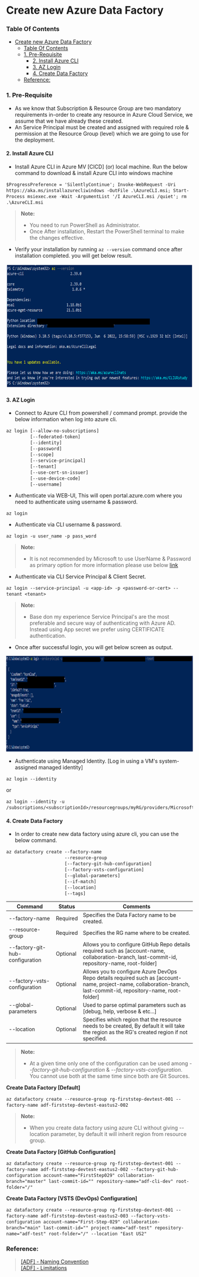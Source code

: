 # Create new Azure Data Factory

### Table Of Contents
- [Create new Azure Data Factory](#create-new-azure-data-factory)
    - [Table Of Contents](#table-of-contents)
    - [1. Pre-Requisite](#1-pre-requisite)
      - [2. Install Azure CLI](#2-install-azure-cli)
      - [3. AZ Login](#3-az-login)
      - [4. Create Data Factory](#4-create-data-factory)
    - [Reference:](#reference)

### 1. Pre-Requisite
- As we know that Subscription & Resource Group are two mandatory requirements in-order to create any resource in Azure Cloud Service, we assume that we have already these created.
- An Service Principal must be created and assigned with required role & permission at the Resource Group (level) which we are going to use for the deployment.

#### 2. Install Azure CLI
- Install Azure CLI in Azure MV [CICD] (or) local machine. Run the below command to download & install Azure CLI into windows machine
```
$ProgressPreference = 'SilentlyContinue'; Invoke-WebRequest -Uri https://aka.ms/installazurecliwindows -OutFile .\AzureCLI.msi; Start-Process msiexec.exe -Wait -ArgumentList '/I AzureCLI.msi /quiet'; rm .\AzureCLI.msi
```
> **Note:**
> - You need to run PowerShell as Administrator.
> - Once After installation, Restart the PowerShell terminal to make the changes effective.
- Verify your installation by running ```az --version``` command once after installation completed. you will get below result.

<p align="center">
  <img width="702" height="334" src="https://github.com/FirstStep029/azure-cloud-services/blob/master/docs/Resource%20Creation%20-%20%5BCLI%5D/images/install-azure-cli-on-windows.png?raw=true">
</p>

#### 3. AZ Login
- Connect to Azure CLI from powershell / command prompt. provide the below information when log into azure cli.
```commandline
az login [--allow-no-subscriptions]
         [--federated-token]
         [--identity]
         [--password]
         [--scope]
         [--service-principal]
         [--tenant]
         [--use-cert-sn-issuer]
         [--use-device-code]
         [--username]
``` 
- Authenticate via WEB-UI, This will open portal.azure.com where you need to authenticate using username & password.   
```commandline
az login
```

- Authenticate via CLI username & password.  
```commandline
az login -u user_name -p pass_word
```

> **Note:**
> - It is not recommended by Microsoft to use UserName & Password as primary option for more information please use below [link](https://github.com/AzureAD/microsoft-authentication-library-for-python/wiki/Username-Password-Authentication)

- Authenticate via CLI Service Principal & Client Secret.   
```commandline
az login --service-principal -u <app-id> -p <password-or-cert> --tenant <tenant>
```
> **Note:**
> - Base don my experience Service Principal's are the most preferable and secure way of authenticating with Azure AD. Instead using App secret we prefer using CERTIFICATE authentication.
- Once after successful login, you will get below screen as output.

<p align="center">
  <img width="1285" height="258" src="https://github.com/FirstStep029/azure-cloud-services/blob/master/docs/Resource%20Creation%20-%20%5BCLI%5D/images/az-login-windows.png?raw=true">
</p>

- Authenticate using Managed Identity. [Log in using a VM's system-assigned managed identity]   
```commandline
az login --identity
```   
or   
```commandline
az login --identity -u /subscriptions/<subscriptionId>/resourcegroups/myRG/providers/Microsoft.ManagedIdentity/userAssignedIdentities/myID
```

#### 4. Create Data Factory
- In order to create new data factory using azure cli, you can use the below command.   
```commandline
az datafactory create --factory-name
                      --resource-group
                      [--factory-git-hub-configuration]
                      [--factory-vsts-configuration]
                      [--global-parameters]
                      [--if-match]
                      [--location]
                      [--tags]
```
| Command | Status | Comments |
|---------|----------|----------|
| --factory-name | Required | Specifies the Data Factory name to be created.|
| --resource-group | Required | Specifies the RG name where to be created.|
| --factory-git-hub-configuration | Optional | Allows you to configure GitHub Repo details required such as [account-name, collaboration-branch, last-commit-id, repository-name, root-folder] |
| --factory-vsts-configuration | Optional | Allows you to configure Azure DevOps Repo details required such as [account-name, project-name, collaboration-branch, last-commit-id, repository-name, root-folder] |
| --global-parameters | Optional | Used to parse optimal parameters such as [debug, help, verbose & etc...] |
| --location | Optional | Specifies which region that the resource needs to be created, By default it will take the region as the RG's created region if not specified. |

> **Note:**
> - At a given time only one of the configuration can be used among *--factory-git-hub-configuration* & *--factory-vsts-configuration*. You cannot use both at the same time since both are Git Sources. 

**Create Data Factory [Default]**
```commandline
az datafactory create --resource-group rg-firststep-devtest-001 --factory-name adf-firststep-devtest-eastus2-002
```
> **Note:**
> - When you create data factory using azure CLI without giving --location parameter, by default it will inherit region from resource group.

**Create Data Factory [GitHub Configuration]**
```commandline
az datafactory create --resource-group rg-firststep-devtest-001 --factory-name adf-firststep-devtest-eastus2-002 --factory-git-hub-configuration account-name="FirstStep029" collaboration-branch="master" last-commit-id="" repository-name="adf-cli-dev" root-folder="/"
```

**Create Data Factory [VSTS (DevOps) Configuration]**
```commandline
az datafactory create --resource-group rg-firststep-devtest-001 --factory-name adf-firststep-devtest-eastus2-003 --factory-vsts-configuration account-name="First-Step-029" collaboration-branch="main" last-commit-id="" project-name="adf-test" repository-name="adf-test" root-folder="/" --location "East US2"
```


### Reference:
> [[ADF] - Naming Convention](https://github.com/FirstStep029/auzre-data-factory/blob/master/docs/Best%20Practice%20%26%20Recommendations.md#1-naming-convention)  
> [[ADF] - Limitations](https://github.com/FirstStep029/auzre-data-factory/blob/master/docs/Limitations.md#limitations)  